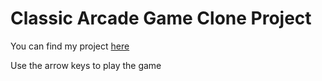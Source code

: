 # Classic Arcade Game Clone Project

You can find my project [here](https://aparnagandhe.github.io/Classic-Arcade-Game-Udacity/)

Use the arrow keys to play the game
